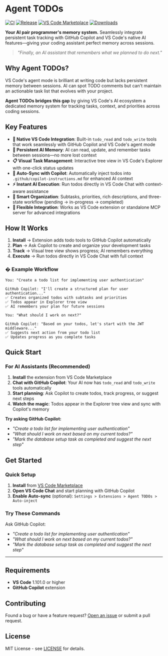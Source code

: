 # Agent TODOs

[![CI](https://github.com/digitarald/vscode-agent-todos/actions/workflows/ci.yml/badge.svg)](https://github.com/digitarald/vscode-agent-todos/actions/workflows/ci.yml)
[![Release](https://github.com/digitarald/vscode-agent-todos/actions/workflows/release.yml/badge.svg)](https://github.com/digitarald/vscode-agent-todos/actions/workflows/release.yml)
[![VS Code Marketplace](https://img.shields.io/visual-studio-marketplace/v/digitarald.agent-todos)](https://marketplace.visualstudio.com/items?itemName=digitarald.agent-todos)
[![Downloads](https://img.shields.io/visual-studio-marketplace/d/digitarald.agent-todos)](https://marketplace.visualstudio.com/items?itemName=digitarald.agent-todos)

**Your AI pair programmer's memory system.** Seamlessly integrate persistent task tracking with GitHub Copilot and VS Code's native AI features—giving your coding assistant perfect memory across sessions.

> *"Finally, an AI assistant that remembers what we planned to do next."*

## Why Agent TODOs?

VS Code's agent mode is brilliant at writing code but lacks persistent memory between sessions. AI can spot TODO comments but can't maintain an actionable task list that evolves with your project.

**Agent TODOs bridges this gap** by giving VS Code's AI ecosystem a dedicated memory system for tracking tasks, context, and priorities across coding sessions.

## Key Features

- **🤖 Native VS Code Integration**: Built-in `todo_read` and `todo_write` tools that work seamlessly with GitHub Copilot and VS Code's agent mode
- **🧠 Persistent AI Memory**: AI can read, update, and remember tasks between sessions—no more lost context
- **📋 Visual Task Management**: Interactive tree view in VS Code's Explorer with one-click status updates
- **🔗 Auto-Sync with Copilot**: Automatically inject todos into `.github/copilot-instructions.md` for enhanced AI context
- **⚡ Instant AI Execution**: Run todos directly in VS Code Chat with context-aware assistance
- **🎯 Smart Organization**: Subtasks, priorities, rich descriptions, and three-state workflow (pending → in-progress → completed)
- **🔧 Flexible Integration**: Works as VS Code extension or standalone MCP server for advanced integrations

## How It Works

1. **Install** → Extension adds todo tools to GitHub Copilot automatically
2. **Plan** → Ask Copilot to create and organize your development tasks  
3. **Track** → Visual tree view shows progress; AI remembers everything
4. **Execute** → Run todos directly in VS Code Chat with full context

### � Example Workflow

```
You: "Create a todo list for implementing user authentication"

GitHub Copilot: "I'll create a structured plan for user authentication..."
✅ Creates organized todos with subtasks and priorities
✅ Todos appear in Explorer tree view  
✅ AI remembers your plan for future sessions

You: "What should I work on next?"

GitHub Copilot: "Based on your todos, let's start with the JWT middleware..."
✅ Suggests next action from your todo list
✅ Updates progress as you complete tasks
```

## Quick Start

### For AI Assistants (Recommended)

1. **Install** the extension from VS Code Marketplace
2. **Chat with GitHub Copilot**: Your AI now has `todo_read` and `todo_write` tools automatically
3. **Start planning**: Ask Copilot to create todos, track progress, or suggest next steps
4. **Watch the magic**: Todos appear in the Explorer tree view and sync with Copilot's memory

**Try asking GitHub Copilot:**
- *"Create a todo list for implementing user authentication"*
- *"What should I work on next based on my current todos?"*  
- *"Mark the database setup task as completed and suggest the next step"*

## Get Started

### Quick Setup

1. **Install** from [VS Code Marketplace](https://marketplace.visualstudio.com/items?itemName=digitarald.agent-todos)
2. **Open VS Code Chat** and start planning with GitHub Copilot
3. **Enable Auto-sync** (optional): `Settings > Extensions > Agent TODOs > Auto-inject`

### Try These Commands

Ask GitHub Copilot:
- *"Create a todo list for implementing user authentication"*
- *"What should I work on next based on my current todos?"*  
- *"Mark the database setup task as completed and suggest the next step"*

---

## Requirements

- **VS Code** 1.101.0 or higher
- **GitHub Copilot** extension

## Contributing

Found a bug or have a feature request? [Open an issue](https://github.com/digitarald/vscode-agent-todos/issues) or submit a pull request.

## License

MIT License - see [LICENSE](LICENSE) for details.
